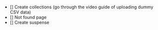 - [] Create collections (go through the video guide of uploading dummy CSV data)
- [] Not found page
- [] Create suspense
